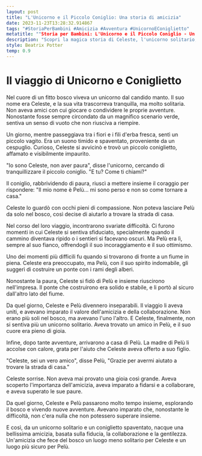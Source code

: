```yaml
---
layout: post
title: "L'Unicorno e il Piccolo Coniglio: Una storia di amicizia"
date: 2023-11-23T13:28:32.914867
tags: "#StoriaPerBambini #Amicizia #Avventura #UnicornoEConiglietto"
metatitle: ""Storia per Bambini: L'Unicorno e il Piccolo Coniglio - Un Racconto di Amicizia | Migliori Storie per l'Infanzia""
description: "Scopri la magica storia di Celeste, l'unicorno solitario, e Pelù, il coniglietto spaventato. Un viaggio pieno di avventure nel cuore di un fitto bosco, dove imparano il valore dell'amicizia, della collaborazione e della gentilezza. Un racconto per bambini che insegna l'importanza di superare le paure insieme."
style: Beatrix Potter
temp: 0.9
---
```

# Il viaggio di Unicorno e Coniglietto
Nel cuore di un fitto bosco viveva un unicorno dal candido manto. Il suo nome era Celeste, e la sua vita trascorreva tranquilla, ma molto solitaria. Non aveva amici con cui giocare o condividere le proprie avventure. Nonostante fosse sempre circondato da un magnifico scenario verde, sentiva un senso di vuoto che non riusciva a riempire.

Un giorno, mentre passeggiava tra i fiori e i fili d'erba fresca, sentì un piccolo vagito. Era un suono timido e spaventato, proveniente da un cespuglio. Curioso, Celeste si avvicinò e trovò un piccolo coniglietto, affamato e visibilmente impaurito.

"Io sono Celeste, non aver paura", disse l'unicorno, cercando di tranquillizzare il piccolo coniglio. "E tu? Come ti chiami?"

Il coniglio, rabbrividendo di paura, riuscì a mettere insieme il coraggio per rispondere: "Il mio nome è Pelù... mi sono perso e non so come tornare a casa."

Celeste lo guardò con occhi pieni di compassione. Non poteva lasciare Pelù da solo nel bosco, così decise di aiutarlo a trovare la strada di casa.

Nel corso del loro viaggio, incontrarono svariate difficoltà. Ci furono momenti in cui Celeste si sentiva sfiduciato, specialmente quando il cammino diventava ripido o i sentieri si facevano oscuri. Ma Pelù era lì, sempre al suo fianco, offrendogli il suo incoraggiamento e il suo ottimismo.

Uno dei momenti più difficili fu quando si trovarono di fronte a un fiume in piena. Celeste era preoccupato, ma Pelù, con il suo spirito indomabile, gli suggerì di costruire un ponte con i rami degli alberi.

Nonostante la paura, Celeste si fidò di Pelù e insieme riuscirono nell'impresa. Il ponte che costruirono era solido e stabile, e li portò al sicuro dall'altro lato del fiume.

Da quel giorno, Celeste e Pelù divennero inseparabili. Il viaggio li aveva uniti, e avevano imparato il valore dell'amicizia e della collaborazione. Non erano più soli nel bosco, ma avevano l'uno l'altro. E Celeste, finalmente, non si sentiva più un unicorno solitario. Aveva trovato un amico in Pelù, e il suo cuore era pieno di gioia.

Infine, dopo tante avventure, arrivarono a casa di Pelù. La madre di Pelù li accolse con calore, grata per l'aiuto che Celeste aveva offerto a suo figlio.

"Celeste, sei un vero amico", disse Pelù, "Grazie per avermi aiutato a trovare la strada di casa."

Celeste sorrise. Non aveva mai provato una gioia così grande. Aveva scoperto l'importanza dell'amicizia, aveva imparato a fidarsi e a collaborare, e aveva superato le sue paure.

Da quel giorno, Celeste e Pelù passarono molto tempo insieme, esplorando il bosco e vivendo nuove avventure. Avevano imparato che, nonostante le difficoltà, non c'era nulla che non potessero superare insieme.

E così, da un unicorno solitario e un coniglietto spaventato, nacque una bellissima amicizia, basata sulla fiducia, la collaborazione e la gentilezza. Un'amicizia che fece del bosco un luogo meno solitario per Celeste e un luogo più sicuro per Pelù.

        